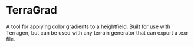 # TerraGrad
A tool for applying color gradients to a heightfield.  Built for use with Terragen, but can be used with any terrain generator that can export a .exr file.
